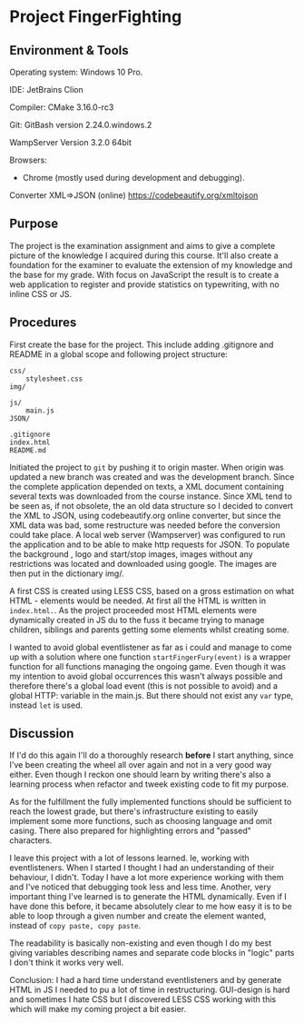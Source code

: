 
# Project FingerFighting

## Environment & Tools
Operating system: Windows 10 Pro.

IDE: JetBrains Clion

Compiler: CMake 3.16.0-rc3

Git: GitBash version 2.24.0.windows.2

WampServer Version 3.2.0 64bit

Browsers:
* Chrome (mostly used during development and debugging).

Converter XML=>JSON (online)
https://codebeautify.org/xmltojson
## Purpose
The project is the examination assignment and aims to give a complete picture of the knowledge I acquired during this course. It'll also create a foundation for the examiner to evaluate the extension of my knowledge and the base for my grade. 
With focus on JavaScript the result is to create a web application to register and provide statistics on typewriting, with no inline CSS or JS.  

## Procedures 
First create the base for the project. This include adding .gitignore and README in a global scope and following project structure:

    css/
        stylesheet.css
    img/
        
    js/
        main.js
    JSON/
       
    .gitignore
    index.html
    README.md
Initiated the project to `git` by pushing it to origin master. When origin was updated a new branch was created and was the development branch.
Since the complete application depended on texts, a XML document containing several texts was downloaded from the course instance. Since XML tend to be seen as, if not obsolete, the an old data structure 
so I decided to convert the XML to JSON, using codebeautify.org online converter, but since the XML data was bad, some restructure was needed before the conversion could take place.
A local web server (Wampserver) was configured to run the application and to be able to make http requests for JSON.
To populate the background , logo and start/stop images, images without any restrictions was located and downloaded using google. The images are then put in the dictionary img/.

A first CSS is created using LESS CSS, based on a gross estimation on what HTML - elements would be needed. At first all the HTML is written in `index.html.`. 
As the project proceeded most HTML elements were dynamically created in JS du to the fuss it became trying to manage children, siblings and parents getting some elements whilst creating some. 

I wanted to avoid global eventlistener as far as i could and manage to come up with a solution where one function `startFingerFury(event)` is a wrapper function for all functions managing
the ongoing game.
Even though it was my intention to avoid global occurrences this wasn't always possible and therefore there's a global load event (this is not possible to avoid)
 and a global HTTP: variable in the main.js. But there should not exist any `var` type, instead `let` is used.  

## Discussion 
If I'd do this again I'll do a thoroughly research **before** I start anything, since I've been creating the wheel all over again and not in a very good way either. 
Even though I reckon one should learn by writing there's also a learning process when refactor and tweek existing code to fit my purpose. 

As for the fulfillment the fully implemented functions should be sufficient to reach the lowest grade, but there's infrastructure existing to easily implement some 
more functions, such as choosing language and omit casing. There also prepared for highlighting errors and "passed" characters. 

I leave this project with a lot of lessons learned. Ie, working with eventlisteners. When I started I thought I had an understanding of their behaviour, I didn't. 
Today I have a lot more experience working with them and I've noticed that debugging took less and less time.
Another, very important thing I've learned is to generate the HTML dynamically. Even if I have done this before, it became absolutely clear to me how easy it is to be 
able to loop through a given number and create the element wanted, instead of `copy paste, copy paste`.

The readability is basically non-existing and even though I do my best giving variables describing names and separate code blocks in "logic" parts I don't think it works very well. 

Conclusion: I had a hard time understand eventlisteners and by generate HTML in JS I needed to pu a lot of time in restructuring. GUI-design is hard and sometimes I hate CSS but I discovered LESS CSS
working with this which will make my coming project a bit easier. 